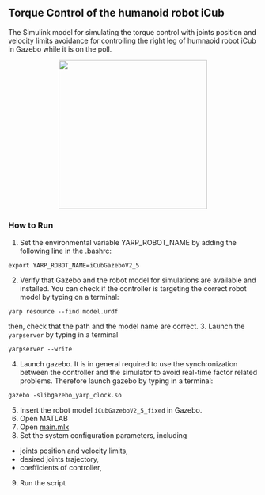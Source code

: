 ## Torque Control of the humanoid robot iCub

The Simulink model for simulating the torque control with joints position and velocity limits avoidance for controlling the right leg of humnaoid robot iCub in Gazebo while it is on the poll.

<div align="center">
<img src="https://user-images.githubusercontent.com/34647611/227213946-7d533217-2b4a-498b-a186-fcbcbef69d5d.png" width="300">
</div>

### How to Run

1. Set the environmental variable YARP_ROBOT_NAME by adding the following line in the .bashrc:
```
export YARP_ROBOT_NAME=iCubGazeboV2_5
```
2. Verify that Gazebo and the robot model for simulations are available and installed. You can check if the controller is targeting the correct robot model by typing on a terminal:
```
yarp resource --find model.urdf
```
then, check that the path and the model name are correct.
3. Launch the `yarpserver` by typing in a terminal
```
yarpserver --write
```
4. Launch gazebo. It is in general required to use the synchronization between the controller and the simulator to avoid real-time factor related problems. Therefore launch gazebo by typing in a terminal:
```
gazebo -slibgazebo_yarp_clock.so
```
5. Insert the robot model `iCubGazeboV2_5_fixed` in Gazebo.
6. Open MATLAB
7. Open [main.mlx](main.mlx)
8. Set the system configuration parameters, including
  - joints position and velocity limits,
  - desired joints trajectory,
  - coefficients of controller,
9. Run the script
